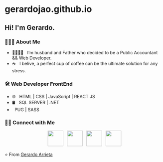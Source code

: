 
# gerardojao.github.io

<h2> Hi! I'm Gerardo.</h2>


<h3> 👨🏻‍💻 About Me </h3>

- 👨‍👩‍👧‍👦 &nbsp; I’m husband and Father who decided to be a Public Accountant  && Web Developer.
- ☕ &nbsp; I belive, a perfect cup of coffee can be the ultimate solution for any stress. 

<h3>🛠 Web Developer FrontEnd</h3>

 
- 🌐 &nbsp; HTML | CSS | JavaScript | REACT JS  
- 🛢 &nbsp; SQL SERVER | .NET
-    &nbsp; PUG | SASS 


<h3> 🤝🏻 Connect with Me </h3>

<p align="center">
&nbsp; <a href="https://twitter.com/gerardojao" target="_blank" rel="noopener noreferrer"><img src="https://img.icons8.com/plasticine/100/000000/twitter.png" width="50" /></a>  
&nbsp; <a href="https://www.instagram.com/gerardojao/" target="_blank" rel="noopener noreferrer"><img src="https://img.icons8.com/plasticine/100/000000/instagram-new.png" width="50" /></a>  
&nbsp; <a href="https://www.linkedin.com/in/gerardojao/" target="_blank" rel="noopener noreferrer"><img src="https://img.icons8.com/plasticine/100/000000/linkedin.png" width="50" /></a>
&nbsp; <a href="mailto:gerardojao@gmail.com" target="_blank" rel="noopener noreferrer"><img src="https://img.icons8.com/plasticine/100/000000/gmail.png"  width="50" /></a>
</p>

⭐️ From [Gerardo Arrieta](https://github.com/gerardojao)


